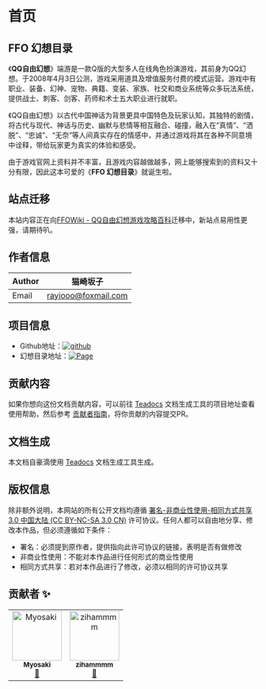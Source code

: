 # 首页

## FFO 幻想目录

《**QQ自由幻想**》端游是一款Q版的大型多人在线角色扮演游戏，其前身为QQ幻想。于2008年4月3日公测，游戏采用道具及增值服务付费的模式运营。游戏中有职业、装备、幻神、宠物、典籍、变装、家族、社交和商业系统等众多玩法系统，提供战士、刺客、剑客、药师和术士五大职业进行就职。

《QQ自由幻想》以古代中国神话为背景更具中国特色及玩家认知，其独特的剧情，将古代与现代、神话与历史、幽默与悲情等相互融合、碰撞，融入在“真情”、“洒脱”、“忠诚”、“无奈”等人间真实存在的情感中，并通过游戏将其在各种不同意境中诠释，带给玩家更为真实的体验和感受。

由于游戏官网上资料并不丰富，且游戏内容越做越多，网上能够搜索到的资料又十分有限，因此这本可爱的《**FFO 幻想目录**》就诞生啦。

## 站点迁移
本站内容正在向[FFOWiki - QQ自由幻想游戏攻略百科](http://ffo.gamekee.com/)迁移中，新站点易用性更强，请期待叭。

## 作者信息

| Author | 猫崎坂子            |
| ------ | ------------------- |
| Email  | rayiooo@foxmail.com |

## 项目信息

- Github地址：[![github](https://img.shields.io/badge/Link-Github-green)](https://github.com/ffobook/ffobook)
- 幻想目录地址：[![Page](https://img.shields.io/badge/Link-ffobook.github.io-green)](https://ffobook.github.io)

## 贡献内容

如果你想向这份文档贡献内容，可以前往 [Teadocs](https://github.com/teadocs/teadocs) 文档生成工具的项目地址查看使用帮助，然后参考 [贡献者指南](https://github.com/ffobook/ffobook/blob/master/CONTRIBUTING.md)，将你贡献的内容提交PR。

## 文档生成

本文档自豪滴使用 [Teadocs](https://github.com/teadocs/teadocs) 文档生成工具生成。

## 版权信息

除非额外说明，本网站的所有公开文档均遵循 [署名-非商业性使用-相同方式共享 3.0 中国大陆 (CC BY-NC-SA 3.0 CN)](https://creativecommons.org/licenses/by-nc-sa/3.0/cn/) 许可协议。任何人都可以自由地分享、修改本作品，但必须遵循如下条件：

- 署名：必须提到原作者，提供指向此许可协议的链接，表明是否有做修改
- 非商业性使用：不能对本作品进行任何形式的商业性使用
- 相同方式共享：若对本作品进行了修改，必须以相同的许可协议共享

## 贡献者 ✨

<!-- ALL-CONTRIBUTORS-LIST:START - Do not remove or modify this section -->
<!-- prettier-ignore -->
<table>
  <tr>
    <td align="center"><a href="https://github.com/rayiooo"><img src="https://avatars1.githubusercontent.com/u/38482240?v=4" width="100px;" alt="Myosaki"/><br /><sub><b>Myosaki</b></sub></a><br /><a href="https://github.com/ffobook/ffobook/commits?author=rayiooo" title="Documentation">📖</a></td>
    <td align="center"><a href="https://github.com/zihammmm"><img src="https://avatars3.githubusercontent.com/u/38834655?v=4" width="100px;" alt="zihammmm"/><br /><sub><b>zihammmm</b></sub></a><br /><a href="https://github.com/ffobook/ffobook/commits?author=zihammmm" title="Documentation">📖</a></td>
  </tr>
</table>

<!-- ALL-CONTRIBUTORS-LIST:END -->